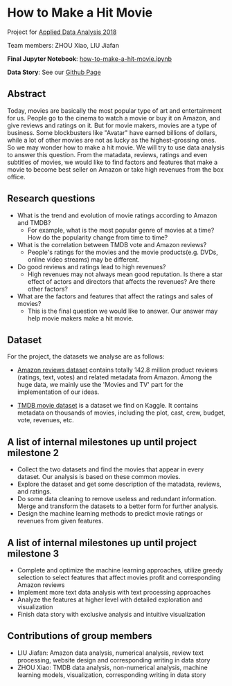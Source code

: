 # How to Make a Hit Movie

Project for [Applied Data Analysis 2018](https://dlab.epfl.ch/teaching/fall2018/cs401/)

Team members: ZHOU Xiao, LIU Jiafan

**Final Jupyter Notebook**: [how-to-make-a-hit-movie.ipynb](http://nbviewer.jupyter.org/github/catJeff/ada-movie-analysis/blob/master/how-to-make-a-hit-movie.ipynb)

**Data Story**: See our [Github Page](https://howtomakeahitmovie.github.io/)

## Abstract
Today, movies are basically the most popular type of art and entertainment for us. People go to the cinema to watch a movie or buy it on Amazon, and give reviews and ratings on it. But for movie makers, movies are a type of business. Some blockbusters like "Avatar" have earned billions of dollars, while a lot of other movies are not as lucky as the highest-grossing ones. So we may wonder how to make a hit movie. We will try to use data analysis to answer this question. From the matadata, reviews, ratings and even subtitles of movies, we would like to find factors and features that make a movie to become best seller on Amazon or take high revenues from the box office.  

## Research questions
- What is the trend and evolution of movie ratings according to Amazon and TMDB?
  - For example, what is the most popular genre of movies at a time? How do the popularity change from time to time?
- What is the correlation between TMDB vote and Amazon reviews?
  - People's ratings for the movies and the movie products(e.g. DVDs, online video streams) may be different.
- Do good reviews and ratings lead to high revenues?
  - High revenues may not always mean good reputation. Is there a star effect of actors and directors that affects the revenues? Are there other factors?
- What are the factors and features that affect the ratings and sales of movies?
  - This is the final question we would like to answer. Our answer may help movie makers make a hit movie.



## Dataset
For the project, the datasets we analyse are as follows:

- [Amazon reviews dataset](http://jmcauley.ucsd.edu/data/amazon/index.html) contains totally 142.8 million product reviews (ratings, text, votes) and related metadata from Amazon. Among the huge data, we mainly use the 'Movies and TV' part for the implementation of our ideas.

- [TMDB movie dataset](https://www.kaggle.com/tmdb/tmdb-movie-metadata) is a dataset we find on Kaggle. It contains metadata on thousands of movies, including the plot, cast, crew, budget, vote, revenues, etc.




## A list of internal milestones up until project milestone 2
- Collect the two datasets and find the movies that appear in every dataset. Our analysis is based on these common movies.
- Explore the dataset and get some description of the matadata, reviews, and ratings.
- Do some data cleaning to remove useless and redundant information. Merge and transform the datasets to a better form for further analysis.
- Design the machine learning methods to predict movie ratings or revenues from given features.

## A list of internal milestones up until project milestone 3

- Complete and optimize the machine learning approaches, utilize greedy selection to select features that affect movies profit and corresponding Amazon reviews
- Implement more text data analysis with text processing approaches
- Analyze the features at higher level with detailed exploration and visualization
- Finish data story with exclusive analysis and intuitive visualization

## Contributions of group members
- LIU Jiafan: Amazon data analysis, numerical analysis, review text processing, website design and corresponding writing in data story
- ZHOU Xiao: TMDB data analysis, non-numerical analysis, machine learning models, visualization, corresponding writing in data story
